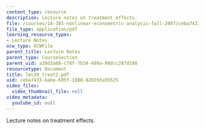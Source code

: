 ```yaml
---
content_type: resource
description: Lecture notes on treatment effects.
file: /courses/14-385-nonlinear-econometric-analysis-fall-2007/ceba7433babe695f1888826593a95525_lec20_treat2.pdf
file_type: application/pdf
learning_resource_types:
- Lecture Notes
ocw_type: OCWFile
parent_title: Lecture Notes
parent_type: CourseSection
parent_uid: a38d3a88-c78f-7b34-499a-08dcc287d180
resourcetype: Document
title: lec20_treat2.pdf
uid: ceba7433-babe-695f-1888-826593a95525
video_files:
  video_thumbnail_file: null
video_metadata:
  youtube_id: null
---
```

Lecture notes on treatment effects.

